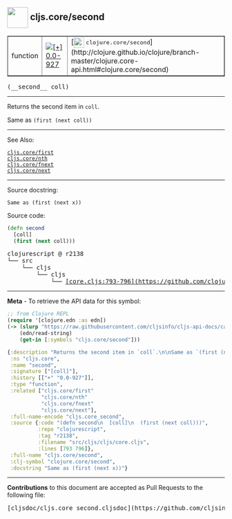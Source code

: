 ## <img width="48px" valign="middle" src="http://i.imgur.com/Hi20huC.png"> cljs.core/second

 <table border="1">
<tr>

<td>function</td>
<td><a href="https://github.com/cljsinfo/cljs-api-docs/tree/0.0-927"><img valign="middle" alt="[+] 0.0-927" src="https://img.shields.io/badge/+-0.0--927-lightgrey.svg"></a> </td>
<td>
[<img height="24px" valign="middle" src="http://i.imgur.com/1GjPKvB.png"> <samp>clojure.core/second</samp>](http://clojure.github.io/clojure/branch-master/clojure.core-api.html#clojure.core/second)
</td>
</tr>
</table>

 <samp>
(__second__ coll)<br>
</samp>

---

Returns the second item in `coll`.

Same as `(first (next coll))`

---


See Also:

[`cljs.core/first`](cljs.core_first.md)<br>
[`cljs.core/nth`](cljs.core_nth.md)<br>
[`cljs.core/fnext`](cljs.core_fnext.md)<br>
[`cljs.core/next`](cljs.core_next.md)<br>

---

Source docstring:

```
Same as (first (next x))
```

Source code:

```clj
(defn second
  [coll]
  (first (next coll)))
```

 <pre>
clojurescript @ r2138
└── src
    └── cljs
        └── cljs
            └── <ins>[core.cljs:793-796](https://github.com/clojure/clojurescript/blob/r2138/src/cljs/cljs/core.cljs#L793-L796)</ins>
</pre>


---

__Meta__ - To retrieve the API data for this symbol:

```clj
;; from Clojure REPL
(require '[clojure.edn :as edn])
(-> (slurp "https://raw.githubusercontent.com/cljsinfo/cljs-api-docs/catalog/cljs-api.edn")
    (edn/read-string)
    (get-in [:symbols "cljs.core/second"]))
```

```clj
{:description "Returns the second item in `coll`.\n\nSame as `(first (next coll))`",
 :ns "cljs.core",
 :name "second",
 :signature ["[coll]"],
 :history [["+" "0.0-927"]],
 :type "function",
 :related ["cljs.core/first"
           "cljs.core/nth"
           "cljs.core/fnext"
           "cljs.core/next"],
 :full-name-encode "cljs.core_second",
 :source {:code "(defn second\n  [coll]\n  (first (next coll)))",
          :repo "clojurescript",
          :tag "r2138",
          :filename "src/cljs/cljs/core.cljs",
          :lines [793 796]},
 :full-name "cljs.core/second",
 :clj-symbol "clojure.core/second",
 :docstring "Same as (first (next x))"}

```

---

__Contributions__ to this document are accepted as Pull Requests to the following file:

 <pre>
[cljsdoc/cljs.core_second.cljsdoc](https://github.com/cljsinfo/cljs-api-docs/blob/master/cljsdoc/cljs.core_second.cljsdoc)
</pre>

